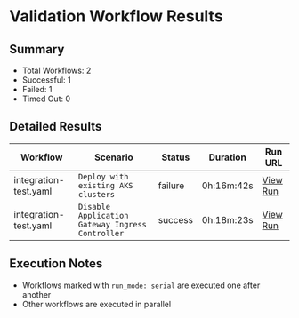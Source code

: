 # Validation Workflow Results

## Summary
- Total Workflows: 2
- Successful: 1
- Failed: 1
- Timed Out: 0

## Detailed Results

| Workflow | Scenario | Status | Duration | Run URL |
|----------|----------|---------|-----------|----------|
| integration-test.yaml | `Deploy with existing AKS clusters` | failure | 0h:16m:42s | [View Run](https://github.com/azure-javaee/azure.liberty.aks/actions/runs/16014755893) |
| integration-test.yaml | `Disable Application Gateway Ingress Controller` | success | 0h:18m:23s | [View Run](https://github.com/azure-javaee/azure.liberty.aks/actions/runs/16014756743) |


## Execution Notes
- Workflows marked with `run_mode: serial` are executed one after another
- Other workflows are executed in parallel
